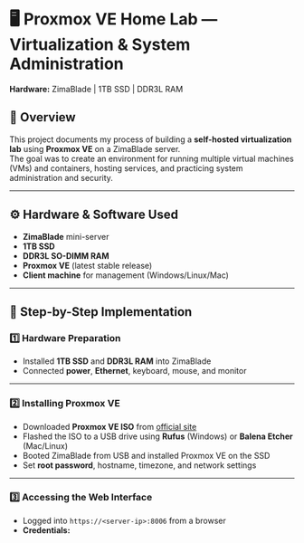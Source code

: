 # 🖥️ Proxmox VE Home Lab — Virtualization & System Administration  
**Hardware:** ZimaBlade | 1TB SSD | DDR3L RAM  

## 📌 Overview  
This project documents my process of building a **self-hosted virtualization lab** using **Proxmox VE** on a ZimaBlade server.  
The goal was to create an environment for running multiple virtual machines (VMs) and containers, hosting services, and practicing system administration and security.  

---

## ⚙️ Hardware & Software Used  
- **ZimaBlade** mini-server  
- **1TB SSD**  
- **DDR3L SO-DIMM RAM**  
- **Proxmox VE** (latest stable release)  
- **Client machine** for management (Windows/Linux/Mac)  

---

## 🚀 Step-by-Step Implementation  

### **1️⃣ Hardware Preparation**  
- Installed **1TB SSD** and **DDR3L RAM** into ZimaBlade  
- Connected **power**, **Ethernet**, keyboard, mouse, and monitor  

---

### **2️⃣ Installing Proxmox VE**  
- Downloaded **Proxmox VE ISO** from [official site](https://www.proxmox.com/en/downloads)  
- Flashed the ISO to a USB drive using **Rufus** (Windows) or **Balena Etcher** (Mac/Linux)  
- Booted ZimaBlade from USB and installed Proxmox VE on the SSD  
- Set **root password**, hostname, timezone, and network settings  

---

### **3️⃣ Accessing the Web Interface**  
- Logged into `https://<server-ip>:8006` from a browser  
- **Credentials:**  
